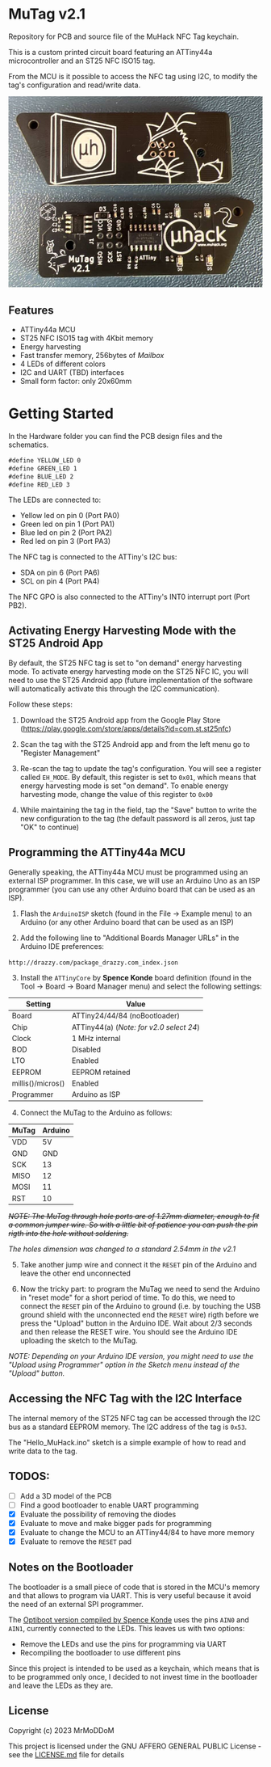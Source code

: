 # MuTag v2.1
Repository for PCB and source file of the MuHack NFC Tag keychain.

This is a custom printed circuit board featuring an ATTiny44a microcontroller and an ST25 NFC ISO15 tag. 

From the MCU is it possible to access the NFC tag using I2C, to modify the tag's configuration and read/write data.

![MuTag](images/mutag_v2_1.jpg?raw=true "MuTag")

## Features
- ATTiny44a MCU
- ST25 NFC ISO15 tag with 4Kbit memory
- Energy harvesting
- Fast transfer memory, 256bytes of _Mailbox_
- 4 LEDs of different colors
- I2C and UART (TBD) interfaces 
- Small form factor: only 20x60mm

# Getting Started

In the Hardware folder you can find the PCB design files and the schematics. 

```
#define YELLOW_LED 0
#define GREEN_LED 1
#define BLUE_LED 2
#define RED_LED 3
```

The LEDs are connected to:
- Yellow led on pin 0 (Port PA0)
- Green led on pin 1 (Port PA1)
- Blue led on pin 2 (Port PA2)
- Red led on pin 3 (Port PA3)

The NFC tag is connected to the ATTiny's I2C bus:
- SDA on pin 6 (Port PA6)
- SCL on pin 4 (Port PA4)

The NFC GPO is also connected to the ATTiny's INT0 interrupt port (Port PB2).

## Activating Energy Harvesting Mode with the ST25 Android App

By default, the ST25 NFC tag is set to "on demand" energy harvesting mode.
To activate energy harvesting mode on the ST25 NFC IC, you will need to use the ST25 Android app (future implementation of the software will automatically activate this through the I2C communication).

Follow these steps:

1. Download the ST25 Android app from the Google Play Store (https://play.google.com/store/apps/details?id=com.st.st25nfc)

2. Scan the tag with the ST25 Android app and from the left menu go to "Register Management"

3. Re-scan the tag to update the tag's configuration. You will see a register called ``EH_MODE``. By default, this register is set to ``0x01``, which means that energy harvesting mode is set "on demand". To enable energy harvesting mode, change the value of this register to ``0x00``

4. While maintaining the tag in the field, tap the "Save" button to write the new configuration to the tag (the default password is all zeros, just tap "OK" to continue)

## Programming the ATTiny44a MCU

Generally speaking, the ATTiny44a MCU must be programmed using an external ISP programmer. In this case, we will use an Arduino Uno as an ISP programmer (you can use any other Arduino board that can be used as an ISP). 

1. Flash the ```ArduinoISP``` sketch (found in the File -> Example menu) to an Arduino (or any other Arduino board that can be used as an ISP)

2. Add the following line to "Additional Boards Manager URLs" in the Arduino IDE preferences:

```http://drazzy.com/package_drazzy.com_index.json```

3. Install the ```ATTinyCore``` by __Spence Konde__ board definition (found in the Tool -> Board -> Board Manager menu) and select the following settings:

| Setting | Value |
|---------|-------|
| Board | ATTiny24/44/84 (noBootloader) |
| Chip | ATTiny44(a) (*Note: for v2.0 select 24*)|
| Clock | 1 MHz internal |
| BOD | Disabled |
| LTO | Enabled |
| EEPROM | EEPROM retained |
| millis()/micros() | Enabled |
| Programmer | Arduino as ISP |

4. Connect the MuTag to the Arduino as follows:

| MuTag | Arduino |
|-------|---------|
| VDD   | 5V      |
| GND   | GND     |
| SCK   | 13      |
| MISO  | 12      |
| MOSI  | 11      |
| RST   | 10      |

~~*NOTE: The MuTag through hole ports are of 1.27mm diameter, enough to fit a common jumper wire. So with a little bit of patience you can push the pin rigth into the hole without soldering.*~~ 

*The holes dimension was changed to a standard 2.54mm in the v2.1*

5. Take another jump wire and connect it the ```RESET``` pin of the Arduino and leave the other end unconnected

6. Now the tricky part: to program the MuTag we need to send the Arduino in "reset mode" for a short period of time. To do this, we need to connect the ```RESET``` pin of the Arduino to ground (i.e. by touching the USB ground shield with the unconnected end the ```RESET``` wire) rigth before we press the "Upload" button in the Arduino IDE. Wait about 2/3 seconds and then release the RESET wire. You should see the Arduino IDE uploading the sketch to the MuTag.

*NOTE: Depending on your Arduino IDE version, you might need to use the "Upload using Programmer" option in the Sketch menu instead of the "Upload" button.*

## Accessing the NFC Tag with the I2C Interface
The internal memory of the ST25 NFC tag can be accessed through the I2C bus as a standard EEPROM memory. The I2C address of the tag is ```0x53```.

The "Hello_MuHack.ino" sketch is a simple example of how to read and write data to the tag.

## TODOS:
- [ ] Add a 3D model of the PCB
- [ ] Find a good bootloader to enable UART programming 
- [x] Evaluate the possibility of removing the diodes
- [x] Evaluate to move and make bigger pads for programming
- [x] Evaluate to change the MCU to an ATTiny44/84 to have more memory
- [x] Evaluate to remove the ```RESET``` pad

## Notes on the Bootloader
The bootloader is a small piece of code that is stored in the MCU's memory and that allows to program via UART. This is very useful because it avoid the need of an external SPI programmer.

The [Optiboot version compiled by Spence Konde](https://github.com/SpenceKonde/ATTinyCore/blob/v2.0.0-devThis-is-the-head-submit-PRs-against-this/avr/extras/ATtiny_x4.md#optiboot-bootloader) uses the pins ```AIN0``` and ```AIN1```, currently connected to the LEDs. This leaves us with two options:
- Remove the LEDs and use the pins for programming via UART
- Recompiling the bootloader to use different pins

Since this project is intended to be used as a keychain, which means that is to be programmed only once, I decided to not invest time in the bootloader and leave the LEDs as they are.

## License
Copyright (c) 2023 MrMoDDoM

This project is licensed under the GNU AFFERO GENERAL PUBLIC License - see the [LICENSE.md](LICENSE.md) file for details
